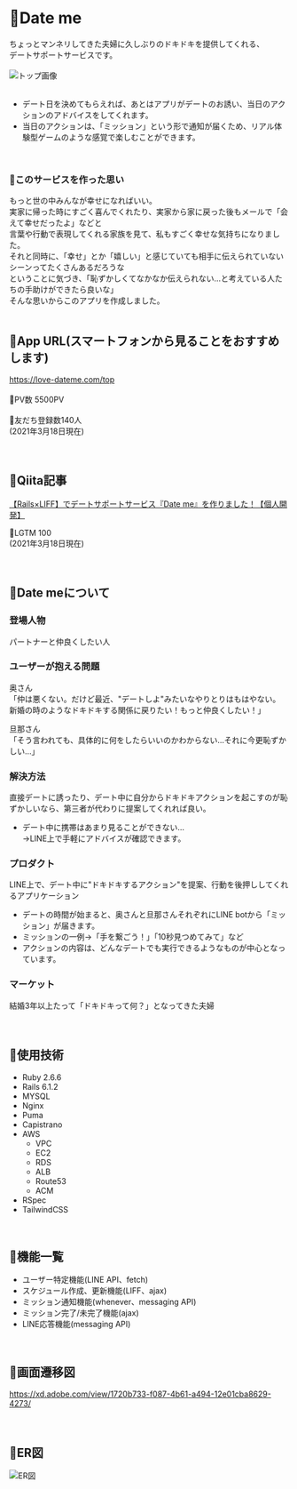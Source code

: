 # :bouquet:Date me
ちょっとマンネリしてきた夫婦に久しぶりのドキドキを提供してくれる、  
デートサポートサービスです。  
<br>
![トップ画像](https://user-images.githubusercontent.com/72124914/109914470-68147380-7cf3-11eb-9c05-4438ad216dcb.png)
<br>
<br>

* デート日を決めてもらえれば、あとはアプリがデートのお誘い、当日のアクションのアドバイスをしてくれます。  
* 当日のアクションは、「ミッション」という形で通知が届くため、リアル体験型ゲームのような感覚で楽しむことができます。  
<br>

### :bouquet:このサービスを作った思い
もっと世の中みんなが幸せになればいい。  
実家に帰った時にすごく喜んでくれたり、実家から家に戻った後もメールで「会えて幸せだったよ」などと  
言葉や行動で表現してくれる家族を見て、私もすごく幸せな気持ちになりました。  
それと同時に、「幸せ」とか「嬉しい」と感じていても相手に伝えられていないシーンってたくさんあるだろうな  
ということに気づき、「恥ずかしくてなかなか伝えられない…と考えている人たちの手助けができたら良いな」  
そんな思いからこのアプリを作成しました。
<br>
<br>

## :bouquet:App URL(スマートフォンから見ることをおすすめします)
https://love-dateme.com/top  
<br>
:tulip:PV数 5500PV  
<br>
:tulip:友だち登録数140人 
<br>
(2021年3月18日現在)
<br>
<br>
<br>

## :bouquet:Qiita記事
[【Rails×LIFF】でデートサポートサービス『Date me』を作りました！【個人開発】](https://qiita.com/terakura-aina/items/c613a7078b460b6189ff)

:tulip:LGTM 100
<br>
(2021年3月18日現在)
<br>
<br>
<br>

## :bouquet:Date meについて
### 登場人物
パートナーと仲良くしたい人

### ユーザーが抱える問題
奥さん  
「仲は悪くない。だけど最近、"デートしよ"みたいなやりとりはもはやない。  
新婚の時のようなドキドキする関係に戻りたい！もっと仲良くしたい！」  

旦那さん  
「そう言われても、具体的に何をしたらいいのかわからない…それに今更恥ずかしい…」

### 解決方法
直接デートに誘ったり、デート中に自分からドキドキアクションを起こすのが恥ずかしいなら、第三者が代わりに提案してくれれば良い。  

* デート中に携帯はあまり見ることができない…  
→LINE上で手軽にアドバイスが確認できます。

### プロダクト
LINE上で、デート中に"ドキドキするアクション"を提案、行動を後押ししてくれるアプリケーション  
  
* デートの時間が始まると、奥さんと旦那さんそれぞれにLINE botから「ミッション」が届きます。  
* ミッションの一例→「手を繋ごう！」「10秒見つめてみて」など  
* アクションの内容は、どんなデートでも実行できるようなものが中心となっています。

### マーケット
結婚3年以上たって「ドキドキって何？」となってきた夫婦
<br>
<br>
<br>

## :bouquet:使用技術
* Ruby 2.6.6
* Rails 6.1.2
* MYSQL
* Nginx
* Puma
* Capistrano
* AWS
  * VPC
  * EC2
  * RDS
  * ALB
  * Route53
  * ACM
* RSpec
* TailwindCSS
<br>

## :bouquet:機能一覧
* ユーザー特定機能(LINE API、fetch)
* スケジュール作成、更新機能(LIFF、ajax)
* ミッション通知機能(whenever、messaging API)
* ミッション完了/未完了機能(ajax)
* LINE応答機能(messaging API)
<br>

## :bouquet:画面遷移図
https://xd.adobe.com/view/1720b733-f087-4b61-a494-12e01cba8629-4273/
<br>
<br>
<br>

## :bouquet:ER図
![ER図](https://user-images.githubusercontent.com/72124914/109919119-7e263200-7cfb-11eb-955e-f668d374a2ec.png)
